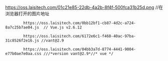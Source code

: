 https://oss.laisitech.com/01c21e85-22db-4a2b-8f4f-500fca31b25d.png  //在浏览器打开的图片地址
 <img id="leadToBrowser" src="https://oss.laisitech.com/01c21e85-22db-4a2b-8f4f-500fca31b25d.png"
            style="display: none; position: absolute;top: 0;left: 0;width: 100%;height: 100%;z-index: 99;" alt="">

            https://oss.laisitech.com/0bb12bf1-cb87-4d2c-a724-8a7c25b7ae04.js  // Vue.js v2.6.12

            https://oss.laisitech.com/6172e6c1-f460-40ac-97ba-31c8526f2e16.js //vant@2.9

            https://oss.laisitech.com/04bb3a7d-8774-4441-9004-e77b0ae7e0aa.css ///*version vant@2.9*//* vue */ 